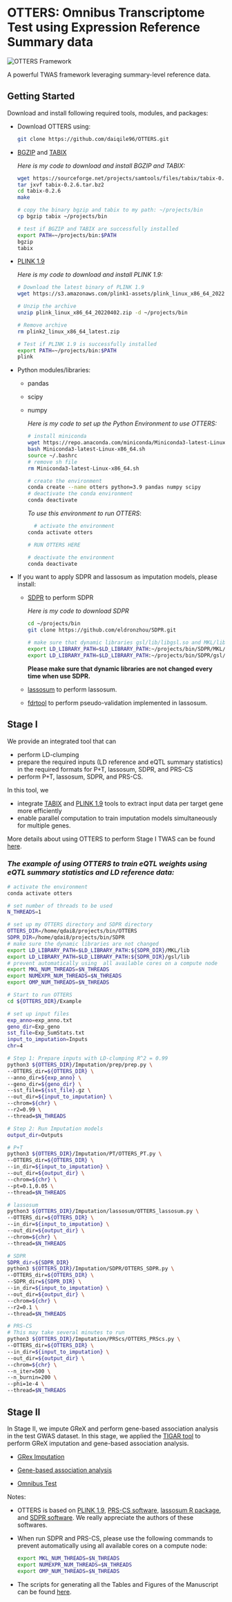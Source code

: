 # OTTERS: **O**mnibus **T**ranscriptome **T**est using **E**xpression **R**eference **S**ummary data

![OTTERS Framework](Manuscript/F1.png)

A powerful TWAS framework leveraging summary-level reference data. 

## Getting Started

Download and install following required tools, modules, and packages:

  - Download OTTERS using:
    
    ```bash
    git clone https://github.com/daiqile96/OTTERS.git 
    ```

  - [BGZIP](http://www.htslib.org/doc/bgzip.html) and [TABIX](http://www.htslib.org/doc/tabix.html)

    *Here is my code to download and install BGZIP and TABIX:*

    ```bash
    wget https://sourceforge.net/projects/samtools/files/tabix/tabix-0.2.6.tar.bz2
    tar jxvf tabix-0.2.6.tar.bz2
    cd tabix-0.2.6
    make

    # copy the binary bgzip and tabix to my path: ~/projects/bin
    cp bgzip tabix ~/projects/bin

    # test if BGZIP and TABIX are successfully installed
    export PATH=~/projects/bin:$PATH 
    bgzip
    tabix
    ```

  - [PLINK 1.9](https://www.cog-genomics.org/plink/)
    
    *Here is my code to download and install PLINK 1.9:*

    ```bash
    # Download the latest binary of PLINK 1.9
    wget https://s3.amazonaws.com/plink1-assets/plink_linux_x86_64_20220402.zip

    # Unzip the archive
    unzip plink_linux_x86_64_20220402.zip -d ~/projects/bin

    # Remove archive
    rm plink2_linux_x86_64_latest.zip

    # Test if PLINK 1.9 is successfully installed
    export PATH=~/projects/bin:$PATH 
    plink
    ```

  - Python modules/libraries:
    - pandas
    - scipy
    - numpy
  
      *Here is my code to set up the Python Environment to use OTTERS:*
      ```bash
      # install miniconda
      wget https://repo.anaconda.com/miniconda/Miniconda3-latest-Linux-x86_64.sh
      bash Miniconda3-latest-Linux-x86_64.sh
      source ~/.bashrc
      # remove sh file 
      rm Miniconda3-latest-Linux-x86_64.sh

      # create the environment 
      conda create --name otters python=3.9 pandas numpy scipy 
      # deactivate the conda environment
      conda deactivate
      ```

      *To use this environment to run OTTERS*:

      ```bash
        # activate the environment
      conda activate otters

      # RUN OTTERS HERE

      # deactivate the environment
      conda deactivate
      ```

  - If you want to apply SDPR and lassosum as imputation models, please install:
    - [SDPR](https://github.com/eldronzhou/SDPR) to perform SDPR
      
      *Here is my code to download SDPR*
      
      ```bash
      cd ~/projects/bin
      git clone https://github.com/eldronzhou/SDPR.git

      # make sure that dynamic libraries gsl/lib/libgsl.so and MKL/lib/libmkl_rt.so are not changed
      export LD_LIBRARY_PATH=$LD_LIBRARY_PATH:~/projects/bin/SDPR/MKL/lib
      export LD_LIBRARY_PATH=$LD_LIBRARY_PATH:~/projects/bin/SDPR/gsl/lib
      ```

      **Please make sure that dynamic libraries are not changed every time when use SDPR.**

    - [lassosum](https://github.com/tshmak/lassosum) to perform lassosum. 
    - [fdrtool](https://github.com/tshmak/lassosum) to perform pseudo-validation implemented in lassosum. 
  
  

## Stage I

We provide an integrated tool that can 
 -  perform LD-clumping 
 -  prepare the required inputs (LD reference and eQTL summary statistics) in the required formats for P+T, lassosum, SDPR, and PRS-CS
 -  perform P+T, lassosum, SDPR, and PRS-CS.

In this tool, we 
 - integrate [TABIX](http://www.htslib.org/doc/tabix.html) and [PLINK 1.9](https://www.cog-genomics.org/plink) tools to extract input data per target gene more efficiently
 - enable parallel computation to train imputation models simultaneously for multiple genes. 

More details about using OTTERS to perform Stage I TWAS can be found [here](Imputation/README.md).

### *The example of using OTTERS to train eQTL weights using eQTL summary statistics and LD reference data:*

  ```bash
  # activate the environment
  conda activate otters

  # set number of threads to be used
  N_THREADS=1
 
  # set up my OTTERS directory and SDPR directory
  OTTERS_DIR=/home/qdai8/projects/bin/OTTERS
  SDPR_DIR=/home/qdai8/projects/bin/SDPR
  # make sure the dynamic libraries are not changed
  export LD_LIBRARY_PATH=$LD_LIBRARY_PATH:${SDPR_DIR}/MKL/lib
  export LD_LIBRARY_PATH=$LD_LIBRARY_PATH:${SDPR_DIR}/gsl/lib
  # prevent automatically using  all available cores on a compute node
  export MKL_NUM_THREADS=$N_THREADS
  export NUMEXPR_NUM_THREADS=$N_THREADS
  export OMP_NUM_THREADS=$N_THREADS

  # Start to run OTTERS
  cd ${OTTERS_DIR}/Example
  
  # set up input files
  exp_anno=exp_anno.txt
  geno_dir=Exp_geno
  sst_file=Exp_SumStats.txt
  input_to_imputation=Inputs
  chr=4

  # Step 1: Prepare inputs with LD-clumping R^2 = 0.99
  python3 ${OTTERS_DIR}/Imputation/prep/prep.py \
  --OTTERS_dir=${OTTERS_DIR} \
  --anno_dir=${exp_anno} \
  --geno_dir=${geno_dir} \
  --sst_file=${sst_file}.gz \
  --out_dir=${input_to_imputation} \
  --chrom=${chr} \
  --r2=0.99 \
  --thread=$N_THREADS

  # Step 2: Run Imputation models
  output_dir=Outputs

  # P+T
  python3 ${OTTERS_DIR}/Imputation/PT/OTTERS_PT.py \
  --OTTERS_dir=${OTTERS_DIR} \
  --in_dir=${input_to_imputation} \
  --out_dir=${output_dir} \
  --chrom=${chr} \
  --pt=0.1,0.05 \
  --thread=$N_THREADS

  # lassosum
  python3 ${OTTERS_DIR}/Imputation/lassosum/OTTERS_lassosum.py \
  --OTTERS_dir=${OTTERS_DIR} \
  --in_dir=${input_to_imputation} \
  --out_dir=${output_dir} \
  --chrom=${chr} \
  --thread=$N_THREADS

  # SDPR
  SDPR_dir=${SDPR_DIR}
  python3 ${OTTERS_DIR}/Imputation/SDPR/OTTERS_SDPR.py \
  --OTTERS_dir=${OTTERS_DIR} \
  --SDPR_dir=${SDPR_DIR} \
  --in_dir=${input_to_imputation} \
  --out_dir=${output_dir} \
  --chrom=${chr} \
  --r2=0.1 \
  --thread=$N_THREADS

  # PRS-CS
  # This may take several minutes to run
  python3 ${OTTERS_DIR}/Imputation/PRScs/OTTERS_PRScs.py \
  --OTTERS_dir=${OTTERS_DIR} \
  --in_dir=${input_to_imputation} \
  --out_dir=${output_dir} \
  --chrom=${chr} \
  --n_iter=500 \
  --n_burnin=200 \
  --phi=1e-4 \
  --thread=$N_THREADS
  ```

## Stage II

In Stage II, we impute GReX and perform gene-based association analysis in the test GWAS dataset. In this stage, we applied the [TIGAR tool](https://github.com/yanglab-emory/TIGAR) to perform GReX imputation and gene-based association analysis. 
  
 - [GRex Imputation](https://github.com/daiqile96/OTTERS/tree/main/Testing#grex-imputation)
  
 - [Gene-based association analysis](https://github.com/daiqile96/OTTERS/tree/main/Testing#gene-based-association-test)

 - [Omnibus Test](https://github.com/daiqile96/OTTERS/tree/main/Testing#omnibus-test)

Notes:

- OTTERS is based on [PLINK 1.9](https://www.cog-genomics.org/plink/), [PRS-CS software](https://github.com/getian107/PRScs), [lassosum R package](https://github.com/tshmak/lassosum), and [SDPR software](https://github.com/eldronzhou/SDPR). We really appreciate the authors of these softwares. 

- When run SDPR and PRS-CS, please use the following commands to prevent automatically using  all available cores on a compute node:

  ```bash
  export MKL_NUM_THREADS=$N_THREADS
  export NUMEXPR_NUM_THREADS=$N_THREADS
  export OMP_NUM_THREADS=$N_THREADS
  ```

- The scripts for generating all the Tables and Figures of the Manuscript can be found [here](https://htmlpreview.github.io/?https://github.com/daiqile96/OTTERS/blob/main/Manuscript/FiguresAndTables.html). 
